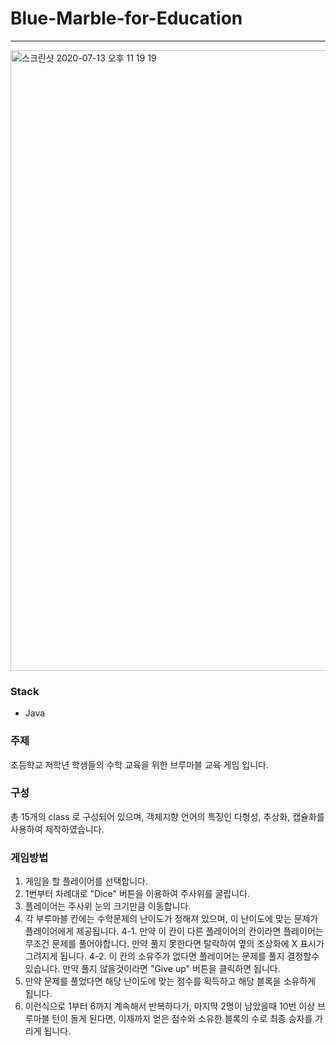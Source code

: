 # Blue-Marble-for-Education
---
<img width="993" alt="스크린샷 2020-07-13 오후 11 19 19" src="https://user-images.githubusercontent.com/22605753/87315430-77299400-c55f-11ea-9e28-48b615128e49.png">

### Stack
- Java

### 주제
초등학교 저학년 학생들의 수학 교육을 위한 브루마블 교육 게임 입니다.

### 구성
총 15개의 class 로 구성되어 있으며, 객체지향 언어의 특징인 다형성, 추상화, 캡슐화를 사용하여 제작하였습니다.

### 게임방법
1. 게임을 할 플레이어를 선택합니다.
2. 1번부터 차례대로 "Dice" 버튼을 이용하여 주사위를 굴립니다.
3. 플레이어는 주사위 눈의 크기만큼 이동합니다.
4. 각 부루마블 칸에는 수학문제의 난이도가 정해져 있으며, 이 난이도에 맞는 문제가 플레이어에게 제공됩니다.
  4-1. 만약 이 칸이 다른 플레이어의 칸이라면 플레이어는 무조건 문제를 풀어야합니다. 만약 풀지 못한다면 탈락하여 옆의 초상화에 X 표시가 그려지게 됩니다.
  4-2. 이 칸의 소유주가 없다면 플레이어는 문제를 풀지 결정할수 있습니다. 만약 풀지 않을것이라면 "Give up" 버튼을 클릭하면 됩니다.
6. 만약 문제를 풀었다면 해당 난이도에 맞는 점수를 획득하고 해당 블록을 소유하게 됩니다.
7. 이런식으로 1부터 6까지 계속해서 반복하다가, 마지막 2명이 남았을때 10번 이상 브루마블 턴이 돌게 된다면, 이제까지 얻은 점수와 소유한 블록의 수로 최종 승자를 가리게 됩니다.
